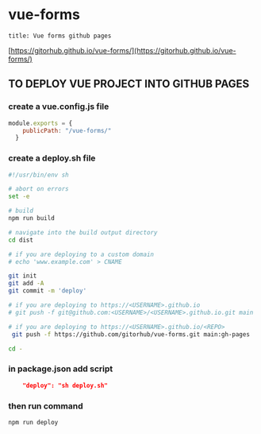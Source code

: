 # vue-forms
```
title: Vue forms github pages
```

[https://gitorhub.github.io/vue-forms/](https://gitorhub.github.io/vue-forms/)

## TO DEPLOY VUE PROJECT INTO GITHUB PAGES

### create a vue.config.js file

```javascript
module.exports = {
    publicPath: "/vue-forms/"
  }

```

### create a deploy.sh file

```sh
#!/usr/bin/env sh

# abort on errors
set -e

# build
npm run build

# navigate into the build output directory
cd dist

# if you are deploying to a custom domain
# echo 'www.example.com' > CNAME

git init
git add -A
git commit -m 'deploy'

# if you are deploying to https://<USERNAME>.github.io
# git push -f git@github.com:<USERNAME>/<USERNAME>.github.io.git main

# if you are deploying to https://<USERNAME>.github.io/<REPO>
 git push -f https://github.com/gitorhub/vue-forms.git main:gh-pages

cd -

```

### in package.json add script

```json
    "deploy": "sh deploy.sh"
```

### then run command 

```cmd
npm run deploy

```